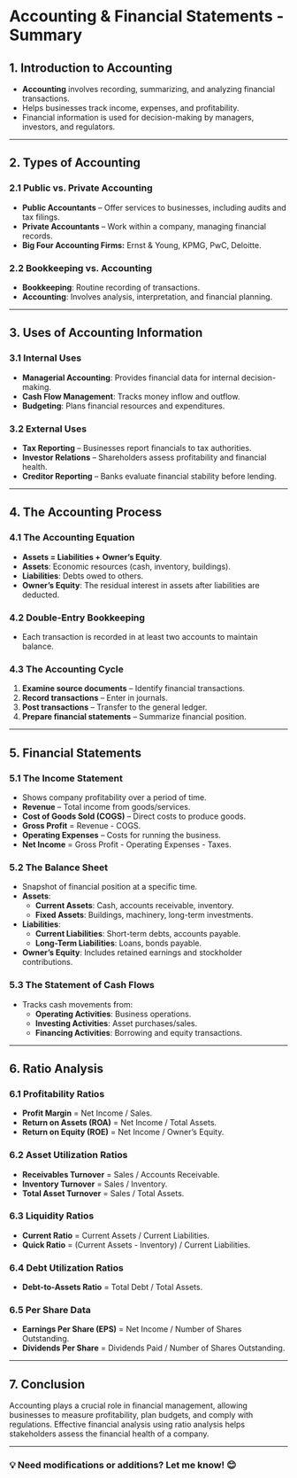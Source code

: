 # Accounting & Financial Statements - Summary

## 1. Introduction to Accounting
- **Accounting** involves recording, summarizing, and analyzing financial transactions.
- Helps businesses track income, expenses, and profitability.
- Financial information is used for decision-making by managers, investors, and regulators.

---

## 2. Types of Accounting
### 2.1 Public vs. Private Accounting
- **Public Accountants** – Offer services to businesses, including audits and tax filings.
- **Private Accountants** – Work within a company, managing financial records.
- **Big Four Accounting Firms:** Ernst & Young, KPMG, PwC, Deloitte.

### 2.2 Bookkeeping vs. Accounting
- **Bookkeeping**: Routine recording of transactions.
- **Accounting**: Involves analysis, interpretation, and financial planning.

---

## 3. Uses of Accounting Information
### 3.1 Internal Uses
- **Managerial Accounting**: Provides financial data for internal decision-making.
- **Cash Flow Management**: Tracks money inflow and outflow.
- **Budgeting**: Plans financial resources and expenditures.

### 3.2 External Uses
- **Tax Reporting** – Businesses report financials to tax authorities.
- **Investor Relations** – Shareholders assess profitability and financial health.
- **Creditor Reporting** – Banks evaluate financial stability before lending.

---

## 4. The Accounting Process
### 4.1 The Accounting Equation
- **Assets = Liabilities + Owner’s Equity**.
- **Assets**: Economic resources (cash, inventory, buildings).
- **Liabilities**: Debts owed to others.
- **Owner’s Equity**: The residual interest in assets after liabilities are deducted.

### 4.2 Double-Entry Bookkeeping
- Each transaction is recorded in at least two accounts to maintain balance.

### 4.3 The Accounting Cycle
1. **Examine source documents** – Identify financial transactions.
2. **Record transactions** – Enter in journals.
3. **Post transactions** – Transfer to the general ledger.
4. **Prepare financial statements** – Summarize financial position.

---

## 5. Financial Statements
### 5.1 The Income Statement
- Shows company profitability over a period of time.
- **Revenue** – Total income from goods/services.
- **Cost of Goods Sold (COGS)** – Direct costs to produce goods.
- **Gross Profit** = Revenue - COGS.
- **Operating Expenses** – Costs for running the business.
- **Net Income** = Gross Profit - Operating Expenses - Taxes.

### 5.2 The Balance Sheet
- Snapshot of financial position at a specific time.
- **Assets**:
  - **Current Assets**: Cash, accounts receivable, inventory.
  - **Fixed Assets**: Buildings, machinery, long-term investments.
- **Liabilities**:
  - **Current Liabilities**: Short-term debts, accounts payable.
  - **Long-Term Liabilities**: Loans, bonds payable.
- **Owner’s Equity**: Includes retained earnings and stockholder contributions.

### 5.3 The Statement of Cash Flows
- Tracks cash movements from:
  - **Operating Activities**: Business operations.
  - **Investing Activities**: Asset purchases/sales.
  - **Financing Activities**: Borrowing and equity transactions.

---

## 6. Ratio Analysis
### 6.1 Profitability Ratios
- **Profit Margin** = Net Income / Sales.
- **Return on Assets (ROA)** = Net Income / Total Assets.
- **Return on Equity (ROE)** = Net Income / Owner’s Equity.

### 6.2 Asset Utilization Ratios
- **Receivables Turnover** = Sales / Accounts Receivable.
- **Inventory Turnover** = Sales / Inventory.
- **Total Asset Turnover** = Sales / Total Assets.

### 6.3 Liquidity Ratios
- **Current Ratio** = Current Assets / Current Liabilities.
- **Quick Ratio** = (Current Assets - Inventory) / Current Liabilities.

### 6.4 Debt Utilization Ratios
- **Debt-to-Assets Ratio** = Total Debt / Total Assets.

### 6.5 Per Share Data
- **Earnings Per Share (EPS)** = Net Income / Number of Shares Outstanding.
- **Dividends Per Share** = Dividends Paid / Number of Shares Outstanding.

---

## 7. Conclusion
Accounting plays a crucial role in financial management, allowing businesses to measure profitability, plan budgets, and comply with regulations. Effective financial analysis using ratio analysis helps stakeholders assess the financial health of a company.

---

### 💡 Need modifications or additions? Let me know! 😊

